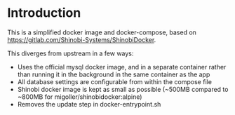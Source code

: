 # Introduction

This is a simplified docker image and docker-compose, based on https://gitlab.com/Shinobi-Systems/ShinobiDocker.

This diverges from upstream in a few ways:
* Uses the official mysql docker image, and in a separate container rather than running it in the background in the same container as the app
* All database settings are configurable from within the compose file
* Shinobi docker image is kept as small as possible (~500MB compared to ~800MB for migoller/shinobidocker:alpine)
* Removes the update step in docker-entrypoint.sh


